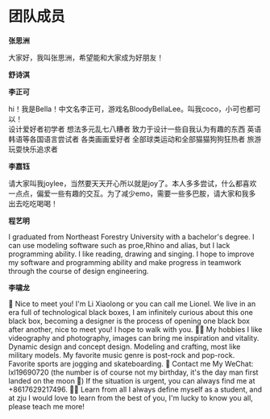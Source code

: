 # 团队成员

 **张思洲**

 大家好，我叫张思洲，希望能和大家成为好朋友！

 **舒诗淇**

 **李正可** 

 hi！我是Bella！中文名李正可，游戏名BloodyBellaLee。叫我coco，小可也都可以！  
 设计爱好者初学者 
 想法多元乱七八糟者
 致力于设计一些自我认为有趣的东西
 英语韩语等各国语言尝试者
 各类画画爱好者
 全部球类运动和全部猫猫狗狗狂热者
 旅游玩耍快乐追求者

 **李嘉钰**

 请大家叫我joylee，当然要天天开心所以就是joy了。本人多多尝试，什么都喜欢一点点，偏爱一些有趣的交互。为了减少emo，需要一些多巴胺，请大家和我多出去吃吃喝喝！

 **程艺明**

 I graduated from Northeast Forestry University with a bachelor's degree. I can use modeling software such as proe,Rhino and alias, but I lack programming ability. I like reading, drawing and singing. I hope to improve my software and programming ability and make progress in teamwork through the course of design engineering.

 **李啸龙** 

 🧐 Nice to meet you!
 I'm Li Xiaolong or you can call me Lionel.
 We live in an era full of technological black boxes, I am infinitely curious about this one black box, becoming a designer is the process of opening one black box after another, nice to meet you! I hope to walk with you.
 🐱‍🚀 My hobbies
 I like videography and photography, images can bring me inspiration and vitality.
 Dynamic design and concept design.
 Modeling and crafting, most like military models.
 My favorite music genre is post-rock and pop-rock.
 Favorite sports are jogging and skateboarding.
 🙌 Contact me
 My WeChat: lxl19690720 (the number is of course not my birthday, it's the day man first landed on the moon 🚀)
 If the situation is urgent, you can always find me at +8617629217496.
 🤸‍♂️ Learn from all
 I always define myself as a student, and at zju I would love to learn from the best of you,  I'm lucky to know you all, please teach me more!